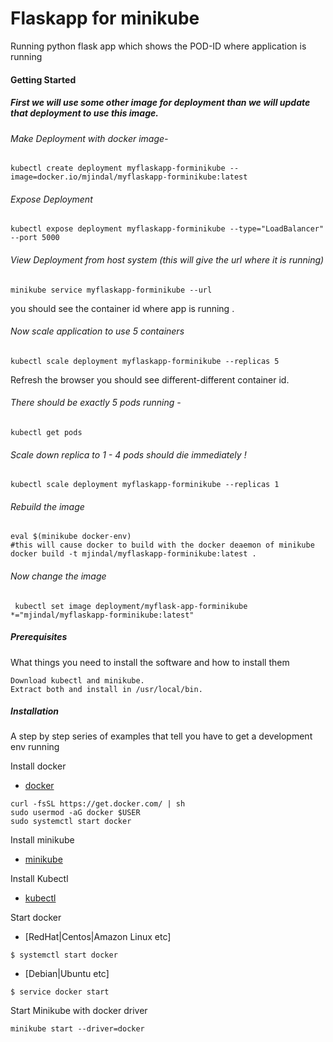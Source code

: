 # Flaskapp for minikube

Running python flask app which shows the POD-ID where application is running

#### Getting Started

##### First we will use some other image for deployment than we will update that deployment to use this image.

###### Make Deployment with docker image-
```
kubectl create deployment myflaskapp-forminikube --image=docker.io/mjindal/myflaskapp-forminikube:latest
```
###### Expose Deployment
```
kubectl expose deployment myflaskapp-forminikube --type="LoadBalancer" --port 5000
```

###### View Deployment from host system (this will give the url where it is running)
```
minikube service myflaskapp-forminikube --url
```
you should see the container id where app is running .

###### Now scale application to use 5 containers
```
kubectl scale deployment myflaskapp-forminikube --replicas 5
```
Refresh the browser you should see different-different container id.

###### There should be exactly 5 pods running -
```
kubectl get pods
```

###### Scale down replica to 1 - 4 pods should die immediately !
```
kubectl scale deployment myflaskapp-forminikube --replicas 1
```

###### Rebuild the image
```
eval $(minikube docker-env)
#this will cause docker to build with the docker deaemon of minikube 
docker build -t mjindal/myflaskapp-forminikube:latest .
```
###### Now change the image
```
 kubectl set image deployment/myflask-app-forminikube *="mjindal/myflaskapp-forminikube:latest"
```
##### Prerequisites

What things you need to install the software and how to install them

```
Download kubectl and minikube.
Extract both and install in /usr/local/bin.

```

##### Installation

A step by step series of examples that tell you have to get a development env running

Install docker

* [docker](https://docker.com)

```
curl -fsSL https://get.docker.com/ | sh
sudo usermod -aG docker $USER
sudo systemctl start docker
```

Install minikube

* [minikube](https://github.com/kubernetes/minikube/releases)


Install Kubectl

* [kubectl](https://kubernetes.io/docs/tasks/tools/install-kubectl/)

Start docker

* [RedHat|Centos|Amazon Linux etc]
```
$ systemctl start docker
```

* [Debian|Ubuntu etc]
```
$ service docker start
```
Start Minikube with docker driver

```
minikube start --driver=docker

```
